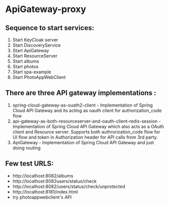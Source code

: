 # ApiGateway-proxy


Sequence to start services:
---------------------------
1. Start KeyCloak server
2. Start DiscoveryService
3. Start ApiGateway
4. Start ResourceServer
5. Start albums
6. Start photos
7. Start spa-example
8. Start PhotoAppWebClient 

There are three API gateway implementations :
---------------------------
1. spring-cloud-gateway-as-ouath2-client - Implementation of Spring Cloud API Gateway and its acting as oauth client for authorization_code flow
2. api-gateway-as-both-resourceserver-and-oauth-client-redis-session - Implementation of Spring Cloud API Gateway which also acts as a OAuth client and Resource server. Supports both authrorization_code flow for UI flow and token in Authorization header for API calls from 3rd party.
3. ApiGateway - Implementation of Spring Cloud API Gateway and just doing routing 

Few test URLS:
----------------
 - http://localhost:8082/albums
 - http://localhost:8082users/status/check
 - http://localhost:8082/users/status/check/unprotected
 - http://localhost:8181/index.html
 - try photoappwebclient's API
